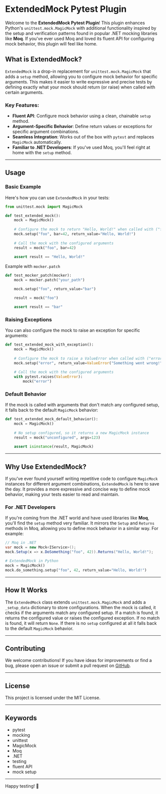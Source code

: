 # ExtendedMock Pytest Plugin

Welcome to the **ExtendedMock Pytest Plugin**! This plugin enhances Python's `unittest.mock.MagicMock` with additional functionality inspired by the setup and verification patterns found in popular .NET mocking libraries like **Moq**. If you've ever used Moq and loved its fluent API for configuring mock behavior, this plugin will feel like home.

## What is ExtendedMock?

`ExtendedMock` is a drop-in replacement for `unittest.mock.MagicMock` that adds a `setup` method, allowing you to configure mock behavior for specific arguments. This makes it easier to write expressive and precise tests by defining exactly what your mock should return (or raise) when called with certain arguments.

### Key Features:
- **Fluent API**: Configure mock behavior using a clean, chainable `setup` method.
- **Argument-Specific Behavior**: Define return values or exceptions for specific argument combinations.
- **Seamless Integration**: Works out of the box with `pytest` and replaces `MagicMock` automatically.
- **Familiar to .NET Developers**: If you've used Moq, you'll feel right at home with the `setup` method.

---

## Usage

### Basic Example

Here's how you can use `ExtendedMock` in your tests:

```python
from unittest.mock import MagicMock

def test_extended_mock():
    mock = MagicMock()
    
    # Configure the mock to return "Hello, World!" when called with ("foo", bar=42)
    mock.setup("foo", bar=42, return_value="Hello, World!")
    
    # Call the mock with the configured arguments
    result = mock("foo", bar=42)
    
    assert result == "Hello, World!"
```

Example with `mocker.patch`
```python
def test_mocker_patch(mocker):
    mock = mocker.patch("your_path")

    mock.setup("foo", return_value="bar")

    result = mock("foo")

    assert result == "bar"
```

### Raising Exceptions

You can also configure the mock to raise an exception for specific arguments:

```python
def test_extended_mock_with_exception():
    mock = MagicMock()
    
    # Configure the mock to raise a ValueError when called with ("error",)
    mock.setup("error", return_value=ValueError("Something went wrong!"))
    
    # Call the mock with the configured arguments
    with pytest.raises(ValueError):
        mock("error")
```

### Default Behavior

If the mock is called with arguments that don't match any configured setup, it falls back to the default `MagicMock` behavior:

```python
def test_extended_mock_default_behavior():
    mock = MagicMock()
    
    # No setup configured, so it returns a new MagicMock instance
    result = mock("unconfigured", args=123)
    
    assert isinstance(result, MagicMock)
```

---

## Why Use ExtendedMock?

If you've ever found yourself writing repetitive code to configure `MagicMock` instances for different argument combinations, `ExtendedMock` is here to save the day. It provides a more expressive and concise way to define mock behavior, making your tests easier to read and maintain.

### For .NET Developers

If you're coming from the .NET world and have used libraries like **Moq**, you'll find the `setup` method very familiar. It mirrors the `Setup` and `Returns` methods in Moq, allowing you to define mock behavior in a similar way. For example:

```csharp
// Moq in .NET
var mock = new Mock<IService>();
mock.Setup(x => x.DoSomething("foo", 42)).Returns("Hello, World!");
```

```python
# ExtendedMock in Python
mock = MagicMock()
mock.do_something.setup("foo", 42, return_value="Hello, World!")
```

---

## How It Works

The `ExtendedMock` class extends `unittest.mock.MagicMock` and adds a `_setup_data` dictionary to store configurations. When the mock is called, it checks if the arguments match any configured setup. If a match is found, it returns the configured value or raises the configured exception. If no match is found, it will return `None`. If there is no `setup` configured at all it falls back to the default `MagicMock` behavior.

---

## Contributing

We welcome contributions! If you have ideas for improvements or find a bug, please open an issue or submit a pull request on [GitHub](https://github.com/yourusername/pytest-extendedmock).

---

## License

This project is licensed under the MIT License.

---

## Keywords

- pytest
- mocking
- unittest
- MagicMock
- Moq
- .NET
- testing
- fluent API
- mock setup

---

Happy testing! 🚀
